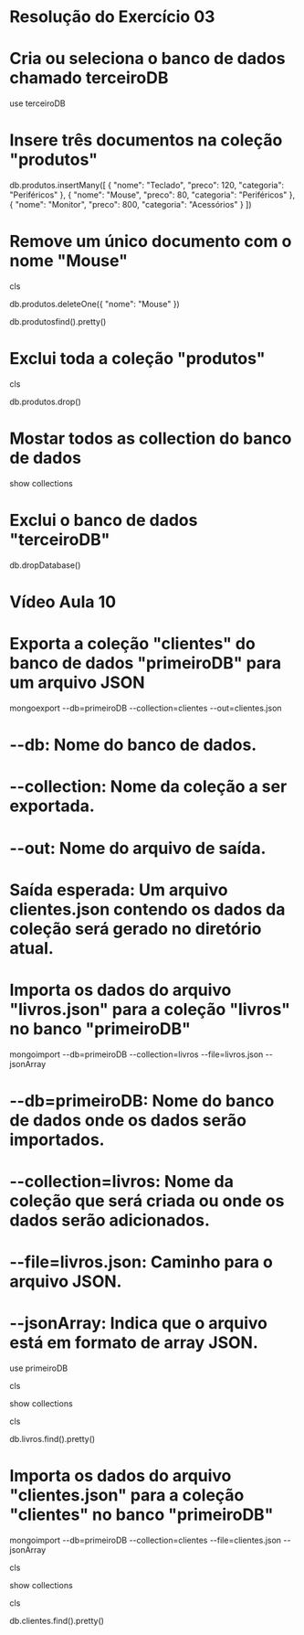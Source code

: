 # Resolução do Exercício 03

# Cria ou seleciona o banco de dados chamado terceiroDB
use terceiroDB

# Insere três documentos na coleção "produtos"
db.produtos.insertMany([
  { "nome": "Teclado", "preco": 120, "categoria": "Periféricos" },
  { "nome": "Mouse", "preco": 80, "categoria": "Periféricos" },
  { "nome": "Monitor", "preco": 800, "categoria": "Acessórios" }
])

# Remove um único documento com o nome "Mouse"
cls

db.produtos.deleteOne({ "nome": "Mouse" })

db.produtosfind().pretty()

# Exclui toda a coleção "produtos"
cls

db.produtos.drop()

# Mostar todos as collection do banco de dados

show collections

# Exclui o banco de dados "terceiroDB"
db.dropDatabase()

# ##############################################################
# Vídeo Aula 10

# Exporta a coleção "clientes" do banco de dados "primeiroDB" para um arquivo JSON

mongoexport --db=primeiroDB --collection=clientes --out=clientes.json

# --db: Nome do banco de dados.
# --collection: Nome da coleção a ser exportada.
# --out: Nome do arquivo de saída.
# Saída esperada: Um arquivo clientes.json contendo os dados da coleção será gerado no diretório atual.

# Importa os dados do arquivo "livros.json" para a coleção "livros" no banco "primeiroDB" 

mongoimport --db=primeiroDB --collection=livros --file=livros.json --jsonArray

# --db=primeiroDB: Nome do banco de dados onde os dados serão importados.
# --collection=livros: Nome da coleção que será criada ou onde os dados serão adicionados.
# --file=livros.json: Caminho para o arquivo JSON.
# --jsonArray: Indica que o arquivo está em formato de array JSON.

use primeiroDB

cls

show collections

cls 

db.livros.find().pretty()

# Importa os dados do arquivo "clientes.json" para a coleção "clientes" no banco "primeiroDB" 

mongoimport --db=primeiroDB --collection=clientes --file=clientes.json --jsonArray

cls

show collections

cls 

db.clientes.find().pretty()
